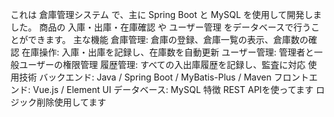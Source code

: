 これは 倉庫管理システム で、主に Spring Boot と MySQL を使用して開発しました。
商品の 入庫・出庫・在庫確認 や ユーザー管理 をデータベースで行うことができます。
主な機能
倉庫管理: 倉庫の登録、倉庫一覧の表示、倉庫数の確認
在庫操作: 入庫・出庫を記録し、在庫数を自動更新
ユーザー管理: 管理者と一般ユーザーの権限管理
履歴管理: すべての入出庫履歴を記録し、監査に対応
使用技術
バックエンド: Java / Spring Boot / MyBatis-Plus / Maven
フロントエンド: Vue.js / Element UI
データベース: MySQL
特徴
REST APIを使ってます
ロジック削除使用してます
